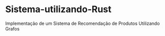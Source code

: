 # Sistema-utilizando-Rust
Implementação de um Sistema de Recomendação de Produtos Utilizando Grafos 
